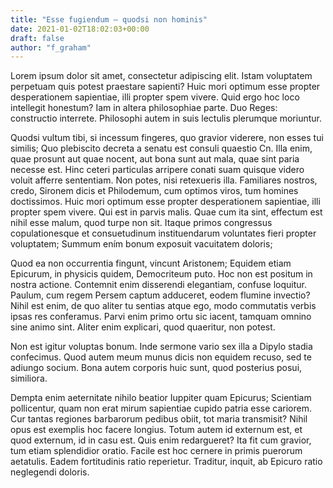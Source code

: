 ```yaml
---
title: "Esse fugiendum – quodsi non hominis"
date: 2021-01-02T18:02:03+00:00
draft: false
author: "f_graham"
---
```


Lorem ipsum dolor sit amet, consectetur adipiscing elit. Istam voluptatem
perpetuam quis potest praestare sapienti? Huic mori optimum esse propter
desperationem sapientiae, illi propter spem vivere. Quid ergo hoc loco
intellegit honestum? Iam in altera philosophiae parte. Duo Reges: constructio
interrete. Philosophi autem in suis lectulis plerumque moriuntur.

Quodsi vultum tibi, si incessum fingeres, quo gravior viderere, non esses tui
similis; Quo plebiscito decreta a senatu est consuli quaestio Cn. Illa enim,
quae prosunt aut quae nocent, aut bona sunt aut mala, quae sint paria necesse
est. Hinc ceteri particulas arripere conati suam quisque videro voluit afferre
sententiam. Non potes, nisi retexueris illa. Familiares nostros, credo, Sironem
dicis et Philodemum, cum optimos viros, tum homines doctissimos. Huic mori
optimum esse propter desperationem sapientiae, illi propter spem vivere. Qui
est in parvis malis. Quae cum ita sint, effectum est nihil esse malum, quod
turpe non sit. Itaque primos congressus copulationesque et consuetudinum
instituendarum voluntates fieri propter voluptatem; Summum ením bonum exposuit
vacuitatem doloris;

Quod ea non occurrentia fingunt, vincunt Aristonem; Equidem etiam Epicurum, in
physicis quidem, Democriteum puto. Hoc non est positum in nostra actione.
Contemnit enim disserendi elegantiam, confuse loquitur. Paulum, cum regem
Persem captum adduceret, eodem flumine invectio? Nihil est enim, de quo aliter
tu sentias atque ego, modo commutatis verbis ipsas res conferamus. Parvi enim
primo ortu sic iacent, tamquam omnino sine animo sint. Aliter enim explicari,
quod quaeritur, non potest.

Non est igitur voluptas bonum. Inde sermone vario sex illa a Dipylo stadia
confecimus. Quod autem meum munus dicis non equidem recuso, sed te adiungo
socium. Bona autem corporis huic sunt, quod posterius posui, similiora.

Dempta enim aeternitate nihilo beatior Iuppiter quam Epicurus; Scientiam
pollicentur, quam non erat mirum sapientiae cupido patria esse cariorem. Cur
tantas regiones barbarorum pedibus obiit, tot maria transmisit? Nihil opus est
exemplis hoc facere longius. Totum autem id externum est, et quod externum, id
in casu est. Quis enim redargueret? Ita fit cum gravior, tum etiam splendidior
oratio. Facile est hoc cernere in primis puerorum aetatulis. Eadem fortitudinis
ratio reperietur. Traditur, inquit, ab Epicuro ratio neglegendi doloris.
